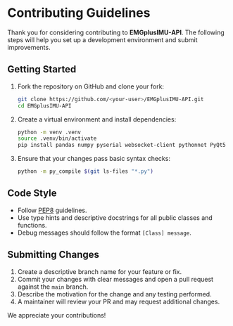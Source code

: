 # Contributing Guidelines

Thank you for considering contributing to **EMGplusIMU-API**. The following steps will help you set up a development environment and submit improvements.

## Getting Started
1. Fork the repository on GitHub and clone your fork:
   ```bash
   git clone https://github.com/<your-user>/EMGplusIMU-API.git
   cd EMGplusIMU-API
   ```
2. Create a virtual environment and install dependencies:
   ```bash
   python -m venv .venv
   source .venv/bin/activate
   pip install pandas numpy pyserial websocket-client pythonnet PyQt5 pyqtgraph
   ```
3. Ensure that your changes pass basic syntax checks:
   ```bash
   python -m py_compile $(git ls-files "*.py")
   ```

## Code Style
- Follow [PEP8](https://www.python.org/dev/peps/pep-0008/) guidelines.
- Use type hints and descriptive docstrings for all public classes and functions.
- Debug messages should follow the format `[Class] message`.

## Submitting Changes
1. Create a descriptive branch name for your feature or fix.
2. Commit your changes with clear messages and open a pull request against the `main` branch.
3. Describe the motivation for the change and any testing performed.
4. A maintainer will review your PR and may request additional changes.

We appreciate your contributions!
